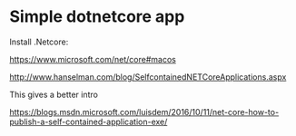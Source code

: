 # Simple dotnetcore app

Install .Netcore:

https://www.microsoft.com/net/core#macos

http://www.hanselman.com/blog/SelfcontainedNETCoreApplications.aspx

This gives a better intro

https://blogs.msdn.microsoft.com/luisdem/2016/10/11/net-core-how-to-publish-a-self-contained-application-exe/
